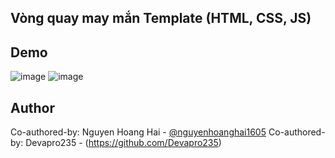 ## Vòng quay may mắn Template (HTML, CSS, JS)
## Demo
![image](https://github.com/user-attachments/assets/cac704ba-f68c-4ffc-b01e-ef83ab2917bf)
![image](https://github.com/user-attachments/assets/00d43af4-3fb0-4d41-9c0a-3c902584ff7b)

## Author
Co-authored-by: Nguyen Hoang Hai - [@nguyenhoanghai1605](https://github.com/nguyenhoanghai1605)
Co-authored-by: Devapro235 - (https://github.com/Devapro235)

